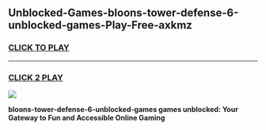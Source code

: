 
## Unblocked-Games-bloons-tower-defense-6-unblocked-games-Play-Free-axkmz
<h3>
<a href="https://premium76.site?title=bloons-tower-defense-6-unblocked-games&ref=22A">CLICK TO PLAY</a></h3>
<hr>

<h3>
<a href="https://premium76.site?title=bloons-tower-defense-6-unblocked-games&ref=22A">CLICK 2 PLAY</a>
  
</h3>

<a href="https://premium76.site?title=bloons-tower-defense-6-unblocked-games&ref=22A"><img src="https://clearcache.store/games.png"></a>


**bloons-tower-defense-6-unblocked-games games unblocked: Your Gateway to Fun and Accessible Online Gaming**
